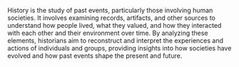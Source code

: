 History is the study of past events, particularly those involving human societies. It involves examining records,
artifacts, and other sources to understand how people lived, what they valued, and how they interacted with each other 
and their environment over time. By analyzing these elements, historians aim to reconstruct and interpret the experiences
and actions of individuals and groups, providing insights into how societies have evolved and how past events shape the
present and future.
